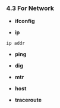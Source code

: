 

### 4.3 For Network

* **ifconfig**

* **ip**
```
ip addr
```

* **ping**

* **dig**

* **mtr**

* **host**

* **traceroute**


